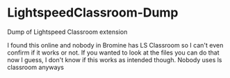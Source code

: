 # LightspeedClassroom-Dump
Dump of Lightspeed Classroom extension

I found this online and nobody in Bromine has LS Classroom so I can't even confirm if it works or not. If you wanted to look at the files you can do that now I guess, I don't know if this works as intended though. Nobody uses ls classroom anyways